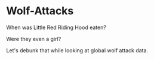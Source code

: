 # Wolf-Attacks

When was Little Red Riding Hood eaten?

Were they even a girl?

Let's debunk that while looking at global wolf attack data.
